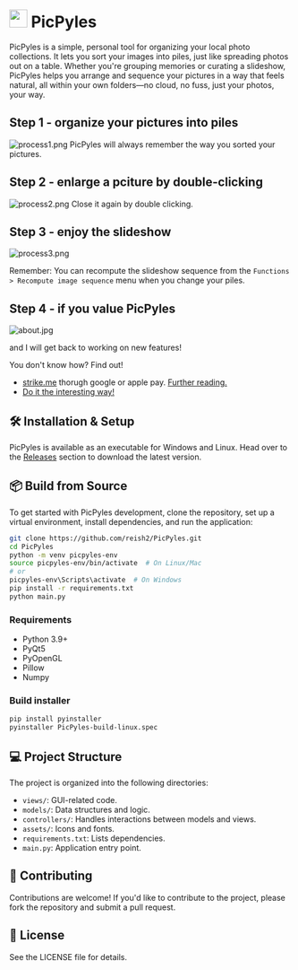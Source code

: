 # <img src="assets/icon.png" width="32" height="32"> PicPyles

PicPyles is a simple, personal tool for organizing your local photo collections. It lets you sort your images into piles, just like spreading photos out on a table. Whether you're grouping memories or curating a slideshow, PicPyles helps you arrange and sequence your pictures in a way that feels natural, all within your own folders—no cloud, no fuss, just your photos, your way.

## Step 1 - organize your pictures into piles
![process1.png](assets/process1.png)
PicPyles will always remember the way you sorted your pictures.

## Step 2 - enlarge a pciture by double-clicking
![process2.png](assets/process2.png)
Close it again by double clicking.

## Step 3 - enjoy the slideshow
![process3.png](assets/process3.png)

Remember: You can recompute the slideshow sequence from the `Functions > Recompute image sequence` menu when you change your piles.

## Step 4 - if you value PicPyles
![about.jpg](assets/about.jpg)

and I will get back to working on new features!

You don't know how? Find out!
* [strike.me](https://strike.me/) thorugh google or apple pay. [Further reading.](https://strike.me/learn/what-is-a-lightning-invoice/)
* [Do it the interesting way!](https://learn.robosats.com/docs/quick-start/)

## 🛠️ Installation & Setup

PicPyles is available as an executable for Windows and Linux. Head over to the [Releases](https://github.com/reish2/PicPyles/releases) section to download the latest version.

## 📦 Build from Source

To get started with PicPyles development, clone the repository, set up a virtual environment, install dependencies, and run the application:

```bash
git clone https://github.com/reish2/PicPyles.git
cd PicPyles
python -m venv picpyles-env
source picpyles-env/bin/activate  # On Linux/Mac
# or
picpyles-env\Scripts\activate  # On Windows
pip install -r requirements.txt
python main.py
```

### Requirements

* Python 3.9+
* PyQt5
* PyOpenGL
* Pillow
* Numpy

### Build installer

```bash
pip install pyinstaller
pyinstaller PicPyles-build-linux.spec
```

## 💻 Project Structure

The project is organized into the following directories:

- `views/`: GUI-related code.
- `models/`: Data structures and logic.
- `controllers/`: Handles interactions between models and views.
- `assets/`: Icons and fonts.
- `requirements.txt`: Lists dependencies.
- `main.py`: Application entry point.

## 🤝 Contributing

Contributions are welcome! If you'd like to contribute to the project, please fork the repository and submit a pull request.

## 📝 License

See the LICENSE file for details.